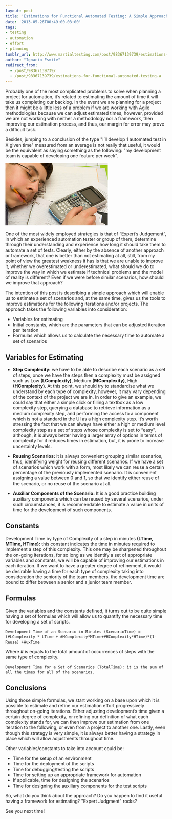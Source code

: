 ```yaml
---
layout: post
title: 'Estimations for Functional Automated Testing: A Simple Approach'
date: '2013-05-26T00:49:00-03:00'
tags:
- testing
- automation
- effort
- planning
tumblr_url: http://www.martialtesting.com/post/98367139739/estimations-for-functional-automated-testing-a
author: "Ignacio Esmite"
redirect_from:
  - /post/98367139739/
  - /post/98367139739/estimations-for-functional-automated-testing-a
---
```

Probably one of the most complicated problems to solve when planning a project for automation, it’s related to estimating the amount of time it will take us completing our backlog. In the event we are planning for a project then it might be a little less of a problem if we are working with Agile methodologies because we can adjust estimated times, however, provided we are not working with neither a methodology nor a framework, then improving our estimation process, and thus, our margin for error may prove a difficult task.

Besides, jumping to a conclusion of the type "I’ll develop 1 automated test in X given time" measured from an average is not really that useful, it would be the equivalent as saying something as the following: "my development team is capable of developing one feature per week".

![Estimations](/assets/media/estimations.jpg)


One of the most widely employed strategies is that of “Expert’s Judgement”, in which an experienced automation tester or group of them, determine through their understanding and experience how long it should take them to automate a set of tests. Clearly, either by the absence of another approach or framework, that one is better than not estimating at all, still, from my point of view the greatest weakness it has is that we are unable to improve it, whether we overestimated or underestimated, what should we do to improve the way in which we estimate if technical problems and the model of reality is different? Even if we were before similar scenarios, how should we improve that approach?

The intention of this post is describing a simple approach which will enable us to estimate a set of scenarios and, at the same time, gives us the tools to improve estimations for the following iterations and/or projects. The approach takes the following variables into consideration:

- Variables for estimating
- Initial constants, which are the parameters that can be adjusted iteration per iteration
- Formulas which allows us to calculate the necessary time to automate a set of scenarios

## Variables for Estimating

- **Step Complexity:** we have to be able to describe each scenario as a set of steps, once we have the steps then a complexity must be assigned such as Low **(LComplexity)**, Medium **(MComplexity)**, High **(HComplexity)**. At this point, we should try to standardise what we understand by each type of complexity, however, it may vary depending of the context of the project we are in. In order to give an example, we could say that either a simple click or filling a textbox as a low complexity step, querying a database to retrieve information as a medium complexity step, and performing the access to a component which is not a standard in the UI as a high complexity step. It’s worth stressing the fact that we can always have either a high or medium level complexity step as a set of steps whose complexity is set to “easy”, although, it is always better having a larger array of options in terms of complexity for it reduces times in estimation, but, it is prone to increase uncertainty levels.

- **Reusing Scenarios:** it is always convenient grouping similar scenarios, thus, identifying weight for reusing different scenarios. If we have a set of scenarios which work with a form, most likely we can reuse a certain percentage of the previously implemented scenario. It is convenient assigning a value between 0 and 1, so that we identify either reuse of the scenario, or no reuse of the scenario at all.

- **Auxiliar Components of the Scenario:** It is a good practice building auxiliary components which can be reused by several scenarios, under such circumstances, it is recommendable to estimate a value in units of time for the development of such components.

## Constants

Development Time by type of Complexity of a step in minutes **(LTime, MTime, HTime):** this constant indicates the time in minutes required to implement a step of this complexity. This one may be sharpened throughout the on-going iterations, for so long as we identify a set of appropriate variables and constants, we will be capable of improving our estimations in each iteration. If we want to have a greater degree of refinement, it would be desirable having a time for each type of complexity taking into consideration the seniority of the team members, the development time are bound to differ between a senior and a junior team member.

## Formulas

Given the variables and the constants defined, it turns out to be quite simple having a set of formulas which will allow us to quantify the necessary time for developing a set of scripts.

```
Development Time of an Scenario in Minutes (ScenarioTime) = (#LComplexity * LTime + #MComplexity*MTime+#HComplexity*HTime)*(1-Reuse) +AuxTime
```

Where **#** is equals to the total amount of occurrences of steps with the same type of complexity.

```
Development Time for a Set of Scenarios (TotalTime): it is the sum of all the times for all of the scenarios.
```

## Conclusions

Using those simple formulas, we start working on a base upon which it is possible to estimate and refine our estimation effort progressively throughout on-going iterations. Either adjusting development’s time given a certain degree of complexity, or refining our definition of what each complexity stands for, we can then improve our estimation from one iteration to the following, or even from a project to another one. Lastly, even though this strategy is very simple, it is always better having a strategy in place which will allow adjustments throughout time.

Other variables/constants to take into account could be:

- Time for the setup of an environment
- Time for the deployment of the scripts
- Time for debugging/testing the scripts
- Time for setting up an appropriate framework for automation
- If applicable, time for designing the scenarios
- Time for designing the auxiliary components for the test scripts

So, what do you think about the approach? Do you happen to find it useful having a framework for estimating? "Expert Judgment" rocks?

See you next time!
